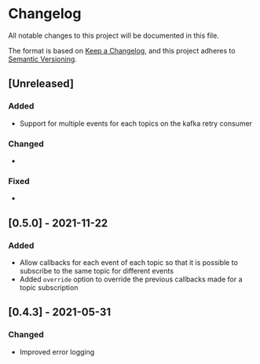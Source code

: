 # Changelog

All notable changes to this project will be documented in this file.

The format is based on [Keep a Changelog](https://keepachangelog.com/en/1.0.0/),
and this project adheres to [Semantic Versioning](https://semver.org/spec/v2.0.0.html).

## [Unreleased]

### Added

* Support for multiple events for each topics on the kafka retry consumer

### Changed

*

### Fixed

*

## [0.5.0] - 2021-11-22

### Added

* Allow callbacks for each event of each topic so that it is possible to subscribe to the same topic for different events
* Added `override` option to override the previous callbacks made for a topic subscription

## [0.4.3] - 2021-05-31

### Changed

* Improved error logging
